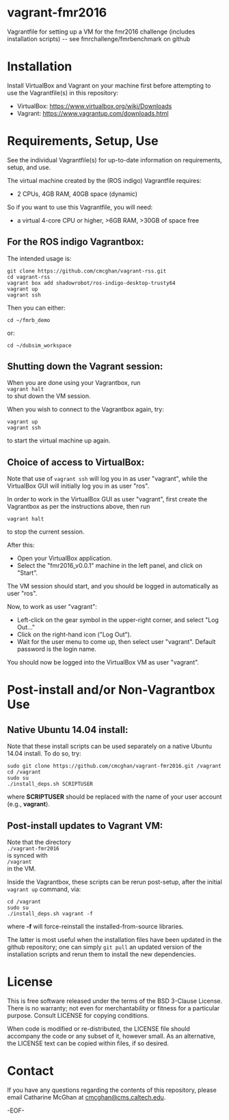 # vagrant-fmr2016
Vagrantfile for setting up a VM for the fmr2016 challenge (includes installation scripts) -- see fmrchallenge/fmrbenchmark on github


Installation
============

Install VirtualBox and Vagrant on your machine first before attempting to use the Vagrantfile(s) in this repository:
* VirtualBox: https://www.virtualbox.org/wiki/Downloads
* Vagrant: https://www.vagrantup.com/downloads.html


Requirements, Setup, Use
========================

See the individual Vagrantfile(s) for up-to-date information on requirements, setup, and use.

The virtual machine created by the (ROS indigo) Vagrantfile requires:
* 2 CPUs, 4GB RAM, 40GB space (dynamic)

So if you want to use this Vagrantfile, you will need:
* a virtual 4-core CPU or higher, >6GB RAM, >30GB of space free

For the ROS indigo Vagrantbox:
----------------------------

The intended usage is:

    git clone https://github.com/cmcghan/vagrant-rss.git
    cd vagrant-rss
    vagrant box add shadowrobot/ros-indigo-desktop-trusty64
    vagrant up
    vagrant ssh

Then you can either:

    cd ~/fmrb_demo

or:

    cd ~/dubsim_workspace


Shutting down the Vagrant session:
----------------------------------

When you are done using your Vagrantbox, run  
`vagrant halt`  
to shut down the VM session.

When you wish to connect to the Vagrantbox again, try:

    vagrant up
    vagrant ssh

to start the virtual machine up again.

Choice of access to VirtualBox:
-------------------------------

Note that use of `vagrant ssh` will log you in as user "vagrant", while the VirtualBox GUI will initially log you in as user "ros".

In order to work in the VirtualBox GUI as user "vagrant", first create the Vagrantbox as per the instructions above, then run

    vagrant halt

to stop the current session.

After this:
* Open your VirtualBox application.
* Select the "fmr2016_v0.0.1" machine in the left panel, and click on "Start".

The VM session should start, and you should be logged in automatically as user "ros".

Now, to work as user "vagrant":
* Left-click on the gear symbol in the upper-right corner, and select "Log Out..."
* Click on the right-hand icon ("Log Out").
* Wait for the user menu to come up, then select user "vagrant". Default password is the login name.

You should now be logged into the VirtualBox VM as user "vagrant".


Post-install and/or Non-Vagrantbox Use
======================================

Native Ubuntu 14.04 install:
----------------------------

Note that these install scripts can be used separately on a native Ubuntu 14.04 install. To do so, try:

    sudo git clone https://github.com/cmcghan/vagrant-fmr2016.git /vagrant
    cd /vagrant
    sudo su
    ./install_deps.sh SCRIPTUSER

where **SCRIPTUSER** should be replaced with the name of your user account (e.g., **vagrant**).

Post-install updates to Vagrant VM:
-----------------------------------

Note that the directory  
`./vagrant-fmr2016`  
is synced with  
`/vagrant`  
in the VM.

Inside the Vagrantbox, these scripts can be rerun post-setup, after the initial `vagrant up` command, via:

    cd /vagrant
    sudo su
    ./install_deps.sh vagrant -f

where **-f** will force-reinstall the installed-from-source libraries.

The latter is most useful when the installation files have been updated in the github repository; one can simply `git pull` an updated version of the installation scripts and rerun them to install the new dependencies.


License
=======

This is free software released under the terms of the BSD 3-Clause License. There is no warranty; not even for merchantability or fitness for a particular purpose. Consult LICENSE for copying conditions.

When code is modified or re-distributed, the LICENSE file should accompany the code or any subset of it, however small. As an alternative, the LICENSE text can be copied within files, if so desired.


Contact
=======

If you have any questions regarding the contents of this repository, please email Catharine McGhan at <cmcghan@cms.caltech.edu>.

-EOF-
